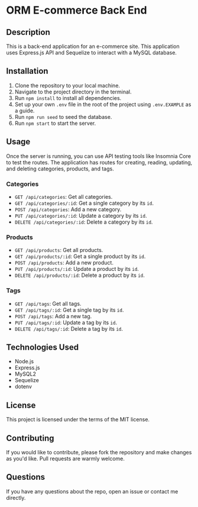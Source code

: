 # ORM E-commerce Back End

## Description

This is a back-end application for an e-commerce site. This application uses Express.js API and Sequelize to interact with a MySQL database.

## Installation

1. Clone the repository to your local machine.
2. Navigate to the project directory in the terminal.
3. Run `npm install` to install all dependencies.
4. Set up your own `.env` file in the root of the project using `.env.EXAMPLE` as a guide.
5. Run `npm run seed` to seed the database.
6. Run `npm start` to start the server.

## Usage

Once the server is running, you can use API testing tools like Insomnia Core to test the routes. The application has routes for creating, reading, updating, and deleting categories, products, and tags.

### Categories

- `GET /api/categories`: Get all categories.
- `GET /api/categories/:id`: Get a single category by its `id`.
- `POST /api/categories`: Add a new category.
- `PUT /api/categories/:id`: Update a category by its `id`.
- `DELETE /api/categories/:id`: Delete a category by its `id`.

### Products

- `GET /api/products`: Get all products.
- `GET /api/products/:id`: Get a single product by its `id`.
- `POST /api/products`: Add a new product.
- `PUT /api/products/:id`: Update a product by its `id`.
- `DELETE /api/products/:id`: Delete a product by its `id`.

### Tags

- `GET /api/tags`: Get all tags.
- `GET /api/tags/:id`: Get a single tag by its `id`.
- `POST /api/tags`: Add a new tag.
- `PUT /api/tags/:id`: Update a tag by its `id`.
- `DELETE /api/tags/:id`: Delete a tag by its `id`.

## Technologies Used

- Node.js
- Express.js
- MySQL2
- Sequelize
- dotenv

## License

This project is licensed under the terms of the MIT license.

## Contributing

If you would like to contribute, please fork the repository and make changes as you'd like. Pull requests are warmly welcome.

## Questions

If you have any questions about the repo, open an issue or contact me directly.
